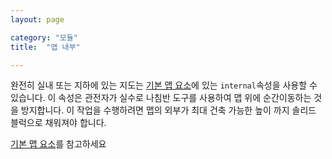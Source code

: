 ```yaml
---
layout: page

category: "모듈"
title:  "맵 내부"

---
```


완전히 실내 또는 지하에 있는 지도는 [기본 맵 요소](/modules/main)에 있는 `internal`속성을 사용할 수 있습니다. 이 속성은 관전자가 실수로 나침반 도구를 사용하여 맵 위에 순간이동하는 것을 방지합니다.
이 작업을 수행하려면 맵의 외부가 최대 건축 가능한 높이 까지 솔리드 블럭으로 채워져야 합니다.

[기본 맵 요소](/modules/main)를 참고하세요
